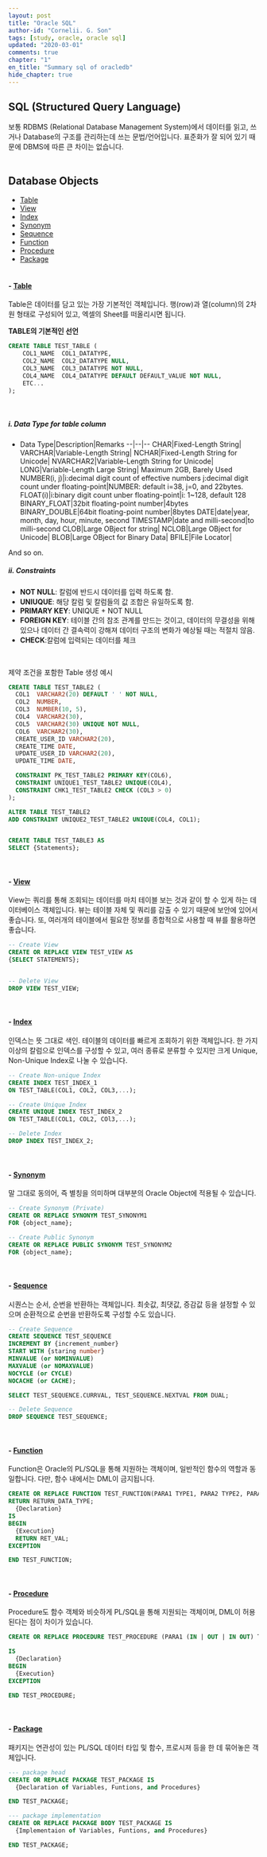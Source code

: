 ```yaml
---
layout: post
title: "Oracle SQL"
author-id: "Cornelii. G. Son"
tags: [study, oracle, oracle sql]
updated: "2020-03-01"
comments: true
chapter: "1"
en_title: "Summary sql of oracledb"
hide_chapter: true
---
```


## SQL (Structured Query Language)
보통 RDBMS (Relational Database Management System)에서 데이터를 읽고, 쓰거나 Database의 구조를 
관리하는데 쓰는 문법/언어입니다. 표준화가 잘 되어 있기 때문에 DBMS에 따른 큰 차이는 없습니다.
<br/><br/>

<div id="main_list"></div>

## Database Objects
 - <a href="#table">Table</a>
 - <a href="#view">View</a>
 - <a href="#index">Index</a>
 - <a href="#synonym">Synonym</a>
 - <a href="#seq">Sequence</a>
 - <a href="#fcn">Function</a>
 - <a href="#proc">Procedure</a>
 - <a href="#package">Package</a>
<br/><br/>

<div id="table"></div>

#### - <a href="#main_list">Table</a>
Table은 데이터를 담고 있는 가장 기본적인 객체입니다. 행(row)과 열(column)의 2차원 형태로 구성되어 있고, 엑셀의 Sheet를 떠올리시면 됩니다.
<br/>

**TABLE의 기본적인 선언**

```sql
CREATE TABLE TEST_TABLE (
    COL1_NAME  COL1_DATATYPE,
    COL2_NAME  COL2_DATATYPE NULL,
    COL3_NAME  COL3_DATATYPE NOT NULL,
    COL4_NAME  COL4_DATATYPE DEFAULT DEFAULT_VALUE NOT NULL,
    ETC...
);
```
<br/>

##### i. Data Type for table column
- Data Type|Description|Remarks
 --|--|--
 CHAR|Fixed-Length String|
VARCHAR|Variable-Length String|
NCHAR|Fixed-Length String for Unicode|
NVARCHAR2|Variable-Length String for Unicode|
LONG|Variable-Length Large String| Maximum 2GB, Barely Used
NUMBER(i, j)|i:decimal digit count of effective numbers j:decimal digit count under floating-point|NUMBER: default i=38, j=0, and 22bytes.
FLOAT(i)|i:binary digit count unber floating-point|i: 1~128, default 128
BINARY_FLOAT|32bit floating-point number|4bytes
BINARY_DOUBLE|64bit floating-point number|8bytes
DATE|date|year, month, day, hour, minute, second
TIMESTAMP|date and milli-second|to milli-second
CLOB|Large OBject for string|
NCLOB|Large OBject for Unicode|
BLOB|Large OBject for Binary Data|
BFILE|File Locator|

And so on.

##### ii. Constraints
- **NOT NULL**: 칼럼에 반드시 데이터를 입력 하도록 함.  
- **UNIUQUE**: 해당 칼럼 및 칼럼들의 값 조합은 유일하도록 함.
- **PRIMARY KEY**: UNIQUE + NOT NULL
- **FOREIGN KEY**: 테이블 간의 참조 관계를 만드는 것이고, 데이터의 무결성을 위해 있으나 데이터 간 결속력이 강해져 데이터 구조의 변화가 예상될 때는 적절치 않음.
- **CHECK**:칼럼에 입력되는 데이터를 체크

<br/>

제약 조건을 포함한 Table 생성 예시
```sql
CREATE TABLE TEST_TABLE2 (
  COL1  VARCHAR2(20) DEFAULT ' ' NOT NULL,
  COL2  NUMBER,
  COL3  NUMBER(10, 5),
  COL4  VARCHAR2(30),
  COL5  VARCHAR2(30) UNIQUE NOT NULL,
  COL6  VARCHAR2(30),
  CREATE_USER_ID VARCHAR2(20),
  CREATE_TIME DATE,
  UPDATE_USER_ID VARCHAR2(20),
  UPDATE_TIME DATE,

  CONSTRAINT PK_TEST_TABLE2 PRIMARY KEY(COL6),
  CONSTRAINT UNIQUE1_TEST_TABLE2 UNIQUE(COL4),
  CONSTRAINT CHK1_TEST_TABLE2 CHECK (COL3 > 0)
);

ALTER TABLE TEST_TABLE2
ADD CONSTRAINT UNIQUE2_TEST_TABLE2 UNIQUE(COL4, COL1);


CREATE TABLE TEST_TABLE3 AS
SELECT {Statements};
```

<br/>
<div id="view"></div>

#### - <a href="#main_list">View</a>
View는 쿼리를 통해 조회되는 데이터를 마치 테이블 보는 것과 같이 할 수 있게 하는 데이터베이스 객체입니다. 뷰는 테이블 자체 및 쿼리를 감출 수 있기 때문에 보안에 있어서 좋습니다. 또, 여러개의 테이블에서 필요한 정보를 종합적으로 사용할 때 뷰를 활용하면 좋습니다.
<br/>

```sql
-- Create View
CREATE OR REPLACE VIEW TEST_VIEW AS
{SELECT STATEMENTS};


-- Delete View
DROP VIEW TEST_VIEW;
```

<br/>
<div id="index"></div>

#### - <a href="#main_list">Index</a>
인덱스는 뜻 그대로 색인. 테이블의 데이터를 빠르게 조회하기 위한 객체입니다. 한 가지 이상의 칼럼으로 인덱스를 구성할 수 있고, 여러 종류로 분류할 수 있지만 크게 Unique, Non-Unique Index로 나눌 수 있습니다.

```sql
-- Create Non-unique Index
CREATE INDEX TEST_INDEX_1
ON TEST_TABLE(COL1, COL2, COL3,...);

-- Create Unique Index
CREATE UNIQUE INDEX TEST_INDEX_2
ON TEST_TABLE(COL1, COL2, COl3,...);

-- Delete Index
DROP INDEX TEST_INDEX_2;
```

<br/>
<div id="synonym"></div>

#### - <a href="#main_list">Synonym</a>
말 그대로 동의어, 즉 별칭을 의미하며 대부분의 Oracle Object에 적용될 수 있습니다.

```sql
-- Create Synonym (Private)
CREATE OR REPLACE SYNONYM TEST_SYNONYM1
FOR {object_name};

-- Create Public Synonym
CREATE OR REPLACE PUBLIC SYNONYM TEST_SYNONYM2 
FOR {object_name};

```
<br/>
<div id="seq"></div>

#### - <a href="#main_list">Sequence</a>
시퀀스는 순서, 순번을 반환하는 객체입니다. 최솟값, 최댓값, 증감값 등을 설정할 수 있으며 순환적으로 순번을 반환하도록 구성할 수도 있습니다.

```sql
-- Create Sequence
CREATE SEQUENCE TEST_SEQUENCE
INCREMENT BY {increment_number}
START WITH {staring number}
MINVALUE (or NOMINVALUE)
MAXVALUE (or NOMAXVALUE)
NOCYCLE (or CYCLE)
NOCACHE (or CACHE);

SELECT TEST_SEQUENCE.CURRVAL, TEST_SEQUENCE.NEXTVAL FROM DUAL;

-- Delete Sequence
DROP SEQUENCE TEST_SEQUENCE;
```

<br/>
<div id="fcn"></div>

#### - <a href="#main_list">Function</a>
Function은 Oracle의 PL/SQL을 통해 지원하는 객체이며, 일반적인 함수의 역할과 동일합니다. 다만, 함수 내에서는 DML이 금지됩니다.

```sql
CREATE OR REPLACE FUNCTION TEST_FUNCTION(PARA1 TYPE1, PARA2 TYPE2, PARA3 TYPE3)
RETURN RETURN_DATA_TYPE;
  {Declaration}
IS
BEGIN
  {Execution}
  RETURN RET_VAL;
EXCEPTION

END TEST_FUNCTION;
```

<br/>
<div id="proc"></div>

#### - <a href="#main_list">Procedure</a>
Procedure도 함수 객체와 비슷하게 PL/SQL을 통해 지원되는 객체이며, DML이 허용된다는 점이 차이가 있습니다.

```sql
CREATE OR REPLACE PROCEDURE TEST_PROCEDURE (PARA1 (IN | OUT | IN OUT) TYPE1, PARA2 (IN | OUT | IN OUT) TYPE2, )

IS
  {Declaration}
BEGIN
  {Execution}
EXCEPTION

END TEST_PROCEDURE;
```

<br/>
<div id="package"></div>


#### - <a href="#main_list">Package</a>
패키지는 연관성이 있는 PL/SQL 데이터 타입 및 함수, 프로시져 등을 한 데 묶어놓은 객체입니다.

```sql
--- package head
CREATE OR REPLACE PACKAGE TEST_PACKAGE IS
  {Declaration of Variables, Funtions, and Procedures}

END TEST_PACKAGE;

--- package implementation
CREATE OR REPLACE PACKAGE BODY TEST_PACKAGE IS
  {Implementaion of Variables, Funtions, and Procedures}

END TEST_PACKAGE;
```

